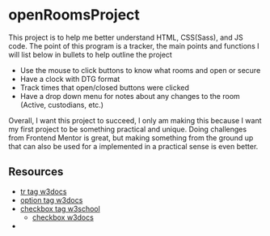 # openRoomsProject
This project is to help me better understand HTML, CSS(Sass), and JS code. The point of this program is a tracker, the main points and functions I will list below in bullets to help outline the project
  - Use the mouse to click buttons to know what rooms and open or secure
  - Have a clock with DTG format
  - Track times that open/closed buttons were clicked
  - Have a drop down menu for notes about any changes to the room (Active, custodians, etc.)

Overall, I want this project to succeed, I only am making this because I want my first project to be something practical and unique. Doing challenges from Frontend Mentor is great, but making something from the ground up that can also be used for a implemented in a practical sense is even better. 

## Resources
- [tr tag w3docs](https://www.w3docs.com/learn-html/html-tr-tag.html)
- [option tag w3docs](https://www.w3docs.com/learn-html/html-option-tag.html)
- [checkbox tag w3school](https://www.w3schools.com/tags/att_input_type_checkbox.asp)
  - [checkbox w3docs](https://www.w3docs.com/snippets/html/how-to-create-a-checkbox-with-a-clickable-label.html)
- 
